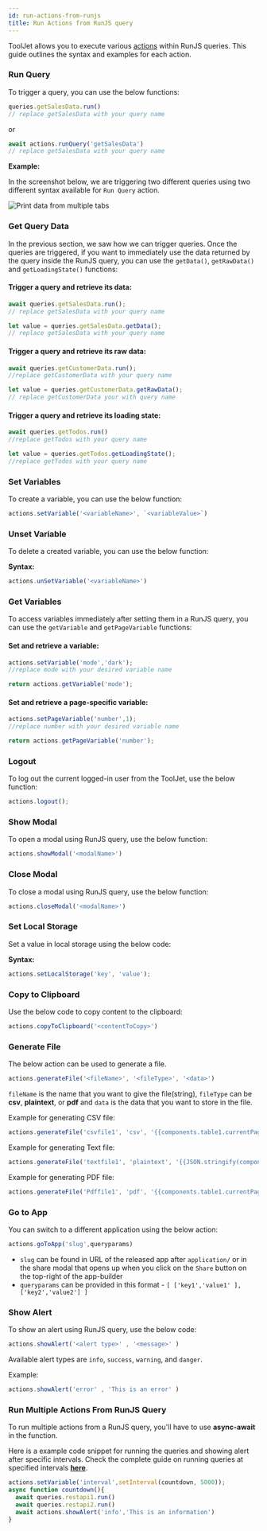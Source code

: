 ```yaml
---
id: run-actions-from-runjs
title: Run Actions from RunJS query
---
```


ToolJet allows you to execute various [actions](../actions/show-alert) within RunJS queries. This guide outlines the syntax and examples for each action.

<div style={{paddingTop:'24px', paddingBottom:'24px'}}>

### Run Query 

To trigger a query, you can use the below functions:

```js
queries.getSalesData.run()
// replace getSalesData with your query name
```
or
```js
await actions.runQuery('getSalesData') 
// replace getSalesData with your query name
```

**Example:**

In the screenshot below, we are triggering two different queries using two different syntax available for `Run Query` action.

<div style={{textAlign: 'center'}}>
    <img style={{ border:'0', marginBottom:'15px', borderRadius:'5px', boxShadow: '0px 1px 3px rgba(0, 0, 0, 0.2)' }} className="screenshot-full" src="/img/how-to/run-actions-from-runjs/runquery-v3.png" alt="Print data from multiple tabs" />
</div>

</div>

<div style={{paddingTop:'24px', paddingBottom:'24px'}}>

### Get Query Data

In the previous section, we saw how we can trigger queries. Once the queries are triggered, if you want to immediately use the data returned by the query inside the RunJS query, you can use the `getData()`, `getRawData()` and `getLoadingState()` functions:

#### Trigger a query and retrieve its data:

```js
await queries.getSalesData.run(); 
// replace getSalesData with your query name

let value = queries.getSalesData.getData(); 
// replace getSalesData with your query name
```

#### Trigger a query and retrieve its raw data:

```js
await queries.getCustomerData.run(); 
//replace getCustomerData with your query name

let value = queries.getCustomerData.getRawData(); 
// replace getCustomerData your with query name
```

#### Trigger a query and retrieve its loading state:

```js
await queries.getTodos.run()
//replace getTodos with your query name

let value = queries.getTodos.getLoadingState();
//replace getTodos with your query name
```

</div>

<div style={{paddingTop:'24px', paddingBottom:'24px'}}>

### Set Variables

To create a variable, you can use the below function:

```javascript
actions.setVariable('<variableName>', `<variableValue>`)
```

</div>

<div style={{paddingTop:'24px', paddingBottom:'24px'}}>

### Unset Variable

To delete a created variable, you can use the below function:

**Syntax:**

```javascript
actions.unSetVariable('<variableName>')
```

</div>

<div style={{paddingTop:'24px', paddingBottom:'24px'}}>

### Get Variables

To access variables immediately after setting them in a RunJS query, you can use the `getVariable` and `getPageVariable` functions:

#### Set and retrieve a variable: 

```js
actions.setVariable('mode','dark');
//replace mode with your desired variable name

return actions.getVariable('mode');
```

#### Set and retrieve a page-specific variable:
```js
actions.setPageVariable('number',1);
//replace number with your desired variable name

return actions.getPageVariable('number');
```

</div>

<div style={{paddingTop:'24px', paddingBottom:'24px'}}>

### Logout

To log out the current logged-in user from the ToolJet, use the below function:

```javascript
actions.logout();
```

</div>

<div style={{paddingTop:'24px', paddingBottom:'24px'}}>

### Show Modal

To open a modal using RunJS query, use the below function:

```javascript
actions.showModal('<modalName>')
```

</div>

<div style={{paddingTop:'24px', paddingBottom:'24px'}}>

### Close Modal

To close a modal using RunJS query, use the below function:

```javascript
actions.closeModal('<modalName>')
```

</div>

<div style={{paddingTop:'24px', paddingBottom:'24px'}}>

### Set Local Storage 

Set a value in local storage using the below code:

**Syntax:**

```javascript
actions.setLocalStorage('key', 'value');
```

</div>

<div style={{paddingTop:'24px', paddingBottom:'24px'}}>

### Copy to Clipboard

Use the below code to copy content to the clipboard:

```javascript
actions.copyToClipboard('<contentToCopy>')
```

</div>

<div style={{paddingTop:'24px', paddingBottom:'24px'}}>

### Generate File

The below action can be used to generate a file.

```js
actions.generateFile('<fileName>', '<fileType>', '<data>')
```

`fileName` is the name that you want to give the file(string), `fileType` can be **csv**, **plaintext**, or **pdf** and `data` is the data that you want to store in the file.

Example for generating CSV file:

```js
actions.generateFile('csvfile1', 'csv', '{{components.table1.currentPageData}}') // generate a csv file named csvfile1 with the data from the current page of table
```

Example for generating Text file:

```js
actions.generateFile('textfile1', 'plaintext', '{{JSON.stringify(components.table1.currentPageData)}}') // generate a text file named textfile1 with the data from the current page of table (stringified)
```

Example for generating PDF file:

```js
actions.generateFile('Pdffile1', 'pdf', '{{components.table1.currentPageData}}') // generate a text file named Pdffile1 with the data from the current page of table
```

</div>

<div style={{paddingTop:'24px', paddingBottom:'24px'}}>

### Go to App

You can switch to a different application using the below action:

```javascript
actions.goToApp('slug',queryparams) 
```

- `slug` can be found in URL of the released app after `application/` or in the share modal that opens up when you click on the `Share` button on the top-right of the app-builder
- `queryparams` can be provided in this format - `[ ['key1','value1' ], ['key2','value2'] ]`

</div>

<div style={{paddingTop:'24px', paddingBottom:'24px'}}>

### Show Alert

To show an alert using RunJS query, use the below code:

```js
actions.showAlert('<alert type>' , '<message>' )
```

Available alert types are `info`, `success`, `warning`, and `danger`.

Example:
```js
actions.showAlert('error' , 'This is an error' )
```

</div>

<div style={{paddingTop:'24px', paddingBottom:'24px'}}>

### Run Multiple Actions From RunJS Query

To run multiple actions from a RunJS query, you'll have to use **async-await** in the function.

Here is a example code snippet for running the queries and showing alert after specific intervals. Check the complete guide on running queries at specified intervals **[here](./run-query-at-specified-intervals)**.

```js
actions.setVariable('interval',setInterval(countdown, 5000));
async function countdown(){
  await queries.restapi1.run()
  await queries.restapi2.run()
  await actions.showAlert('info','This is an information')
}
```

</div>
